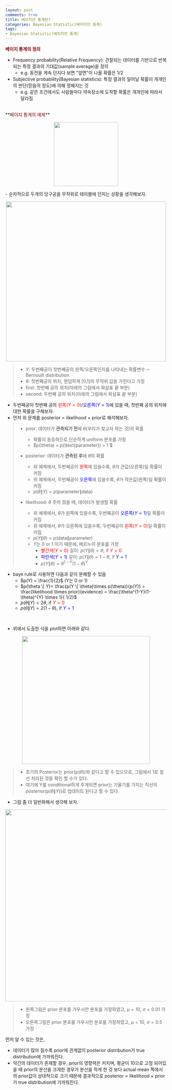 ```yaml
---
layout: post
comments: true
title: 베이지안 통계란?
categories: Bayesian Statistic(베이지안 통계)
tags:
- Bayesian Statistic(베이지안 통계)
---
```



**<span style='color:DarkRed'>베이지 통계의 정의</span>**

- Frequency probability(Relative Frequency): 관찰되는 데이터를 기반으로 반복되는 특정 결과의 기대값(sample average)을 정의
	- e.g. 동전을 계속 던지다 보면 "앞면"이 나올 확률은 1/2
- Subjective probability(Bayesian statistics): 특정 결과의 일어날 확률이 개개인의 판단(믿음의 정도)에 의해 정해지는 것
	- e.g. 같은 조건에서도 사람들마다 약속장소에 도착할 확률은 개개인에 따라서 달라짐

<br>
**<span style='color:DarkRed'>베이지 통계의 예제</span>**

<p align="center"><img width="200" height="auto" src="https://imgur.com/zuFEKGJ
.png"></p>
- 순차적으로 두개의 당구공을 무작위로 테이블에 던지는 상황을 생각해보자.

<p align="center"><img width="500" height="auto" src="https://imgur.com/byhKRRz.png"></p>

> - $Y$: 두번째공이 첫번째공의 왼쪽/오른쪽인지를 나타내는 확률변수 $\sim$ Bernoulli distribution
> - $\theta$: 첫번째공의 위치, 랜덤하게 [0,1]의 무작위 값을 가진다고 가정
> - first: 첫번째 공의 위치(아래의 그림에서 화살표 끝 부분)
> - second: 두번째 공의 위치(아래의 그림에서 화살표 끝 부분)

- 두번째공이 첫번째 공의 <span style='color:Red'>왼쪽($Y=0$)</span>/<span style='color:Blue'>오른쪽($Y=1$)</span>에 있을 때, 첫번째 공의 위치에 대한 확률을 구해보자.
- 먼저 위 문제를 posterior $\propto$ likelihood $\times$ prior로 해석해보자.

> - prior: 데이터가 **관측되기 전**에 $\theta$(우리가 찾고자 하는 것)의 확률
> 	- 확률이 동등하므로 단순하게 uniform 분포를 가정
>	- $p(\theta) = p(\text{parameter}) = 1 $
> 
> - posterior: 데이터가 **관측된 후**에 $\theta$의 확률
> 	- 위 예제에서, 두번째공이 <span style='color:Red'>왼쪽</span>에 있을수록, $\theta$가 큰값(오른쪽)일 확률이 커짐  
> 	- 위 예제에서, 두번째공이 <span style='color:Blue'>오른쪽</span>에 있을수록, $\theta$가 작은값(왼쪽)일 확률이 커짐  
>	- $p(\theta \| Y)= p(\text{parameter} \| \text{data})$
> - likelihood: $\theta$ 주어 졌을 때, 데이터가 발생할 확률
> 	- 위 예제에서, $\theta$가 왼쪽에 있을수록, 두번째공이 <span style='color:Blue'>오른쪽($Y=1$)</span>일 확률이 커짐  
> 	- 위 예제에서, $\theta$가 오른쪽에 있을수록, 두번째공이 <span style='color:Red'>왼쪽($Y=0$)</span>일 확률이 커짐
> 	- $p(Y \| \theta)= p(\text{data} \| \text{parameter})$ 
> 	- $Y$는 0 or 1 이기 때문에, 베르누이 분포를 가정
> 		- <span style='color:Red'>빨간색($Y=0$)</span> 길이: $p(Y \| \theta) = \theta,$  if <span style='color:Red'>$Y=0$</span> 
> 		- <span style='color:Blue'>파란색($Y=1$)</span> 길이: $p(Y \| \theta) = 1- \theta,$ if <span style='color:Blue'>$Y=1$</span> 
>		- $p(Y \| \theta) =\theta^{1-Y}(1-\theta)^{Y}$

- baye rule로 사용하면 다음과 같이 분해할 수 있음
	- $p(Y) = \frac{1}{2}$ (Y는 0 or 1)
	-  $p(\theta \| Y)=  \frac{p(Y \| \theta)\times p(\theta)}{p(Y)} =  \frac{likelihood \times prior}{evidence} = \frac{\theta^{1-Y}(1-\theta)^{Y} \times 1}{ 1/2}$
	- $p(\theta \| Y) = 2\theta,$  if <span style='color:Red'>$Y=0$</span>
	- $p(\theta \| Y) = 2(1-\theta),$  if <span style='color:Blue'>$Y=1$</span>

<br>

- 위에서 도출한 식을 plot하면 아래와 같다.

<p align="center"><img width="400" height="auto" src="https://imgur.com/GpANjI5.png"></p>

> - 초기의 Posterior는 prior(p($\theta$))와 같다고 할 수 있으므로, 그림에서 1로 점선 처리된 것을 확인 할 수가 있다.
> - 여기에 Y를 conditional하게 주게되면 prior는 기울기를 가지는 직선의 posterior(p($\theta \| Y$))로 업데이트 된다고 할 수 있다.

- 그럼 좀 더 일반화해서 생각해 보자.


<p align="center"><img width="600" height="auto" src="https://imgur.com/0JImimu.png"></p>

> - 왼쪽그림은 prior 분포를 가우시안 분포를 가정하였고, $\mu = 10$, $\sigma = 0.01$ 가정
> - 오른쪽그림은 prior 분포를 가우시안 분포를 가정하였고, $\mu = 10$, $\sigma = 0.5$ 가정

먼저 알 수 있는 것은,
-  데이터가 많아 질수록 prior에 관계없이 posterior distribution가 true distribution에 가까워진다.
- 약간의 데이터가 존재할 경우, prior의 영향력은 커지며, 평균이 10으로 고정 되어있을 때 prior의 분산을 크게한 경우가 분산을 적게 한 것 보다 actual mean 쪽에서의 prior값이 상대적으로 크기 때문에 결과적으로 posterior $\propto$ likelihood $\times$ prior가 true distribution에 가까워진다.